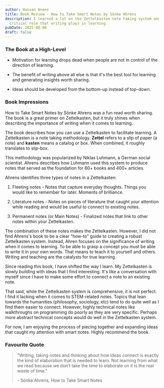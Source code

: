 ```yaml
---
author: Hassan Anees
title: Book Review - How to Take Smart Notes by Sönke Ahrens
description: I learned a lot on the Zettelkasten note taking system and the
  critical role that writing plays in learning.
pubDate: 2025-08-06
draft: false
---
```

### The Book at a High-Level

*   Motivation for learning drops dead when people are not in control of the direction of learning.
    
*   The benefit of writing above all else is that it's the best tool for learning and generating insights worth sharing.
    
*   Ideas should be developed from the bottom-up instead of top-down.
    

### Book Impressions

How to Take Smart Notes by Sönke Ahrens was a fun read worth sharing. The book is a great primer on Zettelkasten, but it truly shines when describing the importance of writing when it comes to learning.

The book describes how you can use a Zettelkasten to facilitate learning. A Zettelkasten is a note taking methodology. **Zettel** refers to a slip of paper (a note) and **kasten** means a catalog or box. When combined, it roughly translates to slip-box.

This methodology was popularized by Niklas Luhmann, a German social scientist. Ahrens describes how Luhmann used this system to produce notes that served as the foundation for 60+ books and 400+ articles.

Ahrens identifies three types of notes in a Zettelkasten:

1.  Fleeting notes - Notes that capture everyday thoughts. Things you would like to remember for later. Moments of brilliance.
    
2.  Literature notes - Notes on pieces of literature that caught your attention while reading and would be useful to connect to existing notes.
    
3.  Permanent notes (or Main Notes) - Finalized notes that link to other notes within your Zettelkasten.
    

The combination of these notes makes the Zettelkasten. However, I did not find Ahrens's book to be a clear "how-to" guide to creating a robust Zettelkasten system. Instead, Ahren focuses on the significance of writing when it comes to learning. To be able to grasp a concept you must be able to write it in your own words. That means to teach it to yourself and others. Writing and teaching are the catalysts for true learning.

Since reading this book, I have shifted the way I learn. My Zettelkasten is slowly building with ideas that I find interesting. It's like a conversation with myself since I have to make some effort to connect a note to an existing note.

That said, while the Zettelkasten system is comprehensive, it is not perfect. I find it lacking when it comes to STEM-related notes. Topics that lean towards the humanities (philosophy, sociology, etc) tend to do quite well as I find them easier to connect. However, highly technical notes like walkthroughs on programming do poorly as they are very specific. Perhaps more abstract technical concepts would do well in the Zettelkasten system.

For now, I am enjoying the process of piecing together and expanding ideas that caught my attention with smart notes. Highly recommend the book.

### Favourite Quote

> "Writing, taking notes and thinking about how ideas connect is exactly the kind of elaboration that is needed to learn. Not learning from what we read because we don’t take the time to elaborate on it is the real waste of time."
> 
> \- Sönke Ahrens, How to Take Smart Notes
